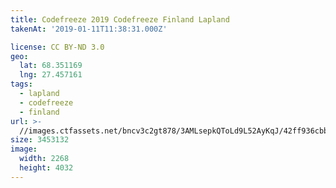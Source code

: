 ```yaml
---
title: Codefreeze 2019 Codefreeze Finland Lapland
takenAt: '2019-01-11T11:38:31.000Z'

license: CC BY-ND 3.0
geo:
  lat: 68.351169
  lng: 27.457161
tags:
  - lapland
  - codefreeze
  - finland
url: >-
  //images.ctfassets.net/bncv3c2gt878/3AMLsepkQToLd9L52AyKqJ/42ff936cbbf148a62c13cbc6142f4eb1/codefreeze-2019-codefreeze-finland-lapland_39773149723_o
size: 3453132
image:
  width: 2268
  height: 4032
---
```

